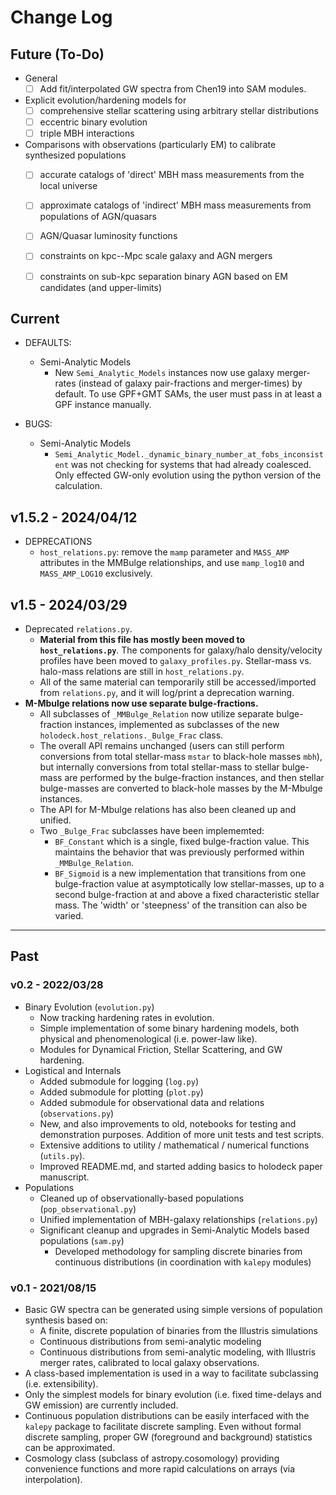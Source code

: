 # Change Log


## Future (To-Do)

* General
    * [ ] Add fit/interpolated GW spectra from Chen19 into SAM modules.
* Explicit evolution/hardening models for
    * [ ] comprehensive stellar scattering using arbitrary stellar distributions
    * [ ] eccentric binary evolution
    * [ ] triple MBH interactions
* Comparisons with observations (particularly EM) to calibrate synthesized populations
    * [ ] accurate catalogs of 'direct' MBH mass measurements from the local universe
    * [ ] approximate catalogs of 'indirect' MBH mass measurements from populations of AGN/quasars
    * [ ] AGN/Quasar luminosity functions
    * [ ] constraints on kpc--Mpc scale galaxy and AGN mergers
    * [ ] constraints on sub-kpc separation binary AGN based on EM candidates (and upper-limits)


## Current

* DEFAULTS:
    * Semi-Analytic Models
        * New `Semi_Analytic_Models` instances now use galaxy merger-rates (instead of galaxy pair-fractions and merger-times) by default.  To use GPF+GMT SAMs, the user must pass in at least a GPF instance manually.

* BUGS:
    * Semi-Analytic Models
        * `Semi_Analytic_Model._dynamic_binary_number_at_fobs_inconsistent` was not checking for systems that had already coalesced.  Only effected GW-only evolution using the python version of the calculation.


## v1.5.2 - 2024/04/12

* DEPRECATIONS
    * `host_relations.py`: remove the `mamp` parameter and `MASS_AMP` attributes in the MMBulge relationships, and use `mamp_log10` and `MASS_AMP_LOG10` exclusively.


## v1.5 - 2024/03/29

* Deprecated `relations.py`.
    * **Material from this file has mostly been moved to `host_relations.py`**.  The components for galaxy/halo density/velocity profiles have been moved to `galaxy_profiles.py`.  Stellar-mass vs. halo-mass relations are still in `host_relations.py`.
    * All of the same material can temporarily still be accessed/imported from `relations.py`, and it will log/print a deprecation warning.
* **M-Mbulge relations now use separate bulge-fractions.**
    * All subclasses of `_MMBulge_Relation` now utilize separate bulge-fraction instances, implemented as subclasses of the new `holodeck.host_relations._Bulge_Frac` class.
    * The overall API remains unchanged (users can still perform conversions from total stellar-mass `mstar` to black-hole masses `mbh`), but internally conversions from total stellar-mass to stellar bulge-mass are performed by the bulge-fraction instances, and then stellar bulge-masses are converted to black-hole masses by the M-Mbulge instances.
    * The API for M-Mbulge relations has also been cleaned up and unified.
    * Two `_Bulge_Frac` subclasses have been implememted:
        * `BF_Constant` which is a single, fixed bulge-fraction value.  This maintains the behavior that was previously performed within `_MMBulge_Relation`.
        * `BF_Sigmoid` is a new implementation that transitions from one bulge-fraction value at asymptotically low stellar-masses, up to a second bulge-fraction at and above a fixed characteristic stellar mass.  The 'width' or 'steepness' of the transition can also be varied.

----


## Past

### v0.2 - 2022/03/28

* Binary Evolution (`evolution.py`)
    * Now tracking hardening rates in evolution.
    * Simple implementation of some binary hardening models, both physical and phenomenological (i.e. power-law like).
    * Modules for Dynamical Friction, Stellar Scattering, and GW hardening.
* Logistical and Internals
    * Added submodule for logging (`log.py`)
    * Added submodule for plotting (`plot.py`)
    * Added submodule for observational data and relations (`observations.py`)
    * New, and also improvements to old, notebooks for testing and demonstration purposes.  Addition of more unit tests and test scripts.
    * Extensive additions to utility / mathematical / numerical functions (`utils.py`).
    * Improved README.md, and started adding basics to holodeck paper manuscript.
* Populations
    * Cleaned up of observationally-based populations (`pop_observational.py`)
    * Unified implementation of MBH-galaxy relationships (`relations.py`)
    * Significant cleanup and upgrades in Semi-Analytic Models based populations (`sam.py`)
        * Developed methodology for sampling discrete binaries from continuous distributions (in coordination with `kalepy` modules)

### v0.1 - 2021/08/15

* Basic GW spectra can be generated using simple versions of population synthesis based on:
    * A finite, discrete population of binaries from the Illustris simulations
    * Continuous distributions from semi-analytic modeling
    * Continuous distributions from semi-analytic modeling, with Illustris merger rates, calibrated to local galaxy observations.
* A class-based implementation is used in a way to facilitate subclassing (i.e. extensibility).
* Only the simplest models for binary evolution (i.e. fixed time-delays and GW emission) are currently included.
* Continuous population distributions can be easily interfaced with the `kalepy` package to facilitate discrete sampling.  Even without formal discrete sampling, proper GW (foreground and background) statistics can be approximated.
* Cosmology class (subclass of astropy.cosomology) providing convenience functions and more rapid calculations on arrays (via interpolation).
